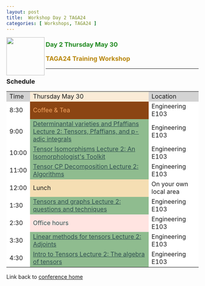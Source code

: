 ```yaml
---
layout: post
title:  Workshop Day 2 TAGA24
categories: [ Workshops, TAGA24 ]
---
```


<img src="/uploads/images/TAGA_2024.png" width=100 align="left">
<H3><p style="color:ForestGreen"><i class='fas fa-chalkboard-teacher'></i> Day 2 Thursday May 30</p>
<p style="color:DarkGoldenRod" >TAGA24 Training Workshop</p></H3>

 
---
### Schedule 

<table>
<tr>
  <td style="background-color:LightGrey">Time</td>
  <td style="background-color:AntiqueWhite">Thursday May 30</td>
  <td style="background-color:LightGrey">Location</td>

</tr>


<tr>
  <td style="background-color:White">8:30</td>
  <td style="background-color:SaddleBrown;color:SandyBrown">
  <i class='fas fa-mug-hot'></i>
  Coffee & Tea
  </td>
  <td style="background-color:White">Engineering E103</td>
</tr>

<tr>
  <td style="background-color:White">9:00</td>
  <td style="background-color:DarkSeaGreen;color:DarkSlateGrey">
    <i class='fas fa-chalkboard-teacher'></i>
    <a href="./TAGA24-Workshop-Resources#determinantal-varieties-and-pfaffians-lecture-2-tensors-pfaffians-and-p-adic-integrals" target="_blank" style="color:inherit"> Determinantal varieties and Pfaffians Lecture 2: Tensors, Pfaffians, and p-adic integrals</a>
  </td>
  <td style="background-color:White">Engineering E103</td>
</tr>

<tr>
  <td style="background-color:White">10:00</td>
  <td style="background-color:DarkSeaGreen;color:DarkSlateGrey">
    <i class='fas fa-chalkboard-teacher'></i>
    <a href="./TAGA24-Workshop-Resources#tensor-isomorphisms-lecture-2-an-isomorphologists-toolkit" target="_blank" style="color:inherit">Tensor Isomorphisms Lecture 2: An Isomorphologist's Toolkit</a>
  </td>
  <td style="background-color:White">Engineering E103</td>
</tr>

<tr>
  <td style="background-color:White">11:00</td>
  <td style="background-color:DarkSeaGreen;color:DarkSlateGrey">
    <i class='fas fa-chalkboard-teacher'></i>
    <a href="./TAGA24-Workshop-Resources#tensor-cp-decomposition-lecture-2-algorithms" target="_blank" style="color:inherit"> Tensor CP Decomposition Lecture 2: Algorithms </a>
  </td>
  <td style="background-color:White">Engineering E103</td>
</tr>

<tr>
  <td style="background-color:White">12:00</td>
  <td style="background-color:Wheat">
  <i class='fas fa-bread-slice'></i>
  Lunch
  </td>
  <td style="background-color:White">On your own local area</td>
</tr>

<tr>
  <td style="background-color:White">1:30</td>
  <td style="background-color:DarkSeaGreen;color:DarkSlateGrey">
    <i class='fas fa-chalkboard-teacher'></i>
    <a href="./TAGA24-Workshop-Resources#tensors-and-graphs-lecture-2-questions-and-techniques" target="_blank" style="color:inherit"> Tensors and graphs Lecture 2: questions and techniques</a>
  </td>
  <td style="background-color:White">Engineering E103</td>
</tr>

<tr>
  <td style="background-color:White">2:30</td>
  <td style="background-color:MistyRose;color:DarkSlateGrey">
    <i class='fas fa-pen'></i><i class='fas fa-eraser'></i>
    Office hours <br/>
  </td>
  <td style="background-color:White">Engineering E103</td>
</tr>

<tr>
  <td style="background-color:White">3:30</td>
  <td style="background-color:DarkSeaGreen;color:DarkSlateGrey">
    <i class='fas fa-chalkboard-teacher'></i>
    <a href="./TAGA24-Workshop-Resources#linear-methods-for-tensors-lecture-2-adjoints" target="_blank" style="color:inherit"> Linear methods for tensors Lecture 2: Adjoints</a>
  </td>
  <td style="background-color:White">Engineering E103</td>
</tr>

<tr>
  <td style="background-color:White">4:30</td>
  <td style="background-color:DarkSeaGreen;color:DarkSlateGrey">
    <i class='fas fa-chalkboard-teacher'></i>
    <a href="./TAGA24-Workshop-Resources#intro-to-tensors-lecture-2-the-algebra-of-tensors" target="_blank" style="color:inherit"> Intro to Tensors Lecture 2: The algebra of tensors</a>
  </td>
  <td style="background-color:White">Engineering E103</td>
</tr>
</table>

Link back to [conference home](./TAGA-2024)